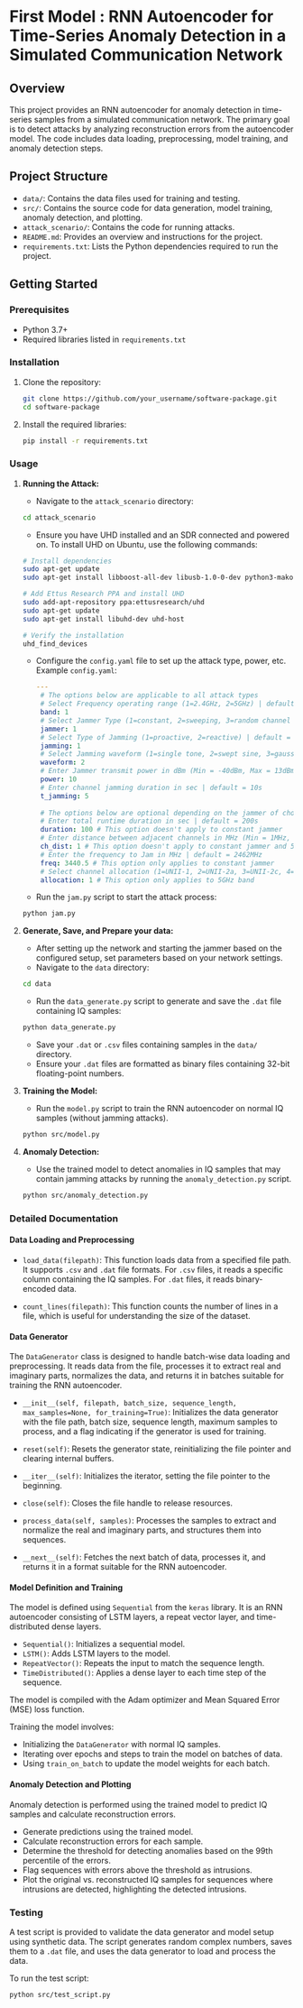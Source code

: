 # First Model : RNN Autoencoder for Time-Series Anomaly Detection in a Simulated Communication Network

## Overview

This project provides an RNN autoencoder for anomaly detection in time-series samples from a simulated communication network. The primary goal is to detect attacks by analyzing reconstruction errors from the autoencoder model. The code includes data loading, preprocessing, model training, and anomaly detection steps.

## Project Structure

- `data/`: Contains the data files used for training and testing.
- `src/`: Contains the source code for data generation, model training, anomaly detection, and plotting.
- `attack_scenario/`: Contains the code for running attacks.
- `README.md`: Provides an overview and instructions for the project.
- `requirements.txt`: Lists the Python dependencies required to run the project.

## Getting Started

### Prerequisites

- Python 3.7+
- Required libraries listed in `requirements.txt`

### Installation

1. Clone the repository:
    ```sh
    git clone https://github.com/your_username/software-package.git
    cd software-package
    ```

2. Install the required libraries:
    ```sh
    pip install -r requirements.txt
    ```

### Usage

1. **Running the Attack:**
    - Navigate to the `attack_scenario` directory:
    ```sh
    cd attack_scenario
    ```

    - Ensure you have UHD installed and an SDR connected and powered on. To install UHD on Ubuntu, use the following commands:

    ```sh
    # Install dependencies
    sudo apt-get update
    sudo apt-get install libboost-all-dev libusb-1.0-0-dev python3-mako python3-numpy python3-requests cmake g++ libgmp-dev swig doxygen graphviz python3-scipy

    # Add Ettus Research PPA and install UHD
    sudo add-apt-repository ppa:ettusresearch/uhd
    sudo apt-get update
    sudo apt-get install libuhd-dev uhd-host

    # Verify the installation
    uhd_find_devices
    ```

    - Configure the `config.yaml` file to set up the attack type, power, etc. Example `config.yaml`:
        ```yaml
        ---
         # The options below are applicable to all attack types
         # Select Frequency operating range (1=2.4GHz, 2=5GHz) | default = 1
         band: 1
         # Select Jammer Type (1=constant, 2=sweeping, 3=random channel hopping) | default = 1
         jammer: 1
         # Select Type of Jamming (1=proactive, 2=reactive) | default = 1
         jamming: 1
         # Select Jamming waveform (1=single tone, 2=swept sine, 3=gaussian noise) | default = 3
         waveform: 2
         # Enter Jammer transmit power in dBm (Min = -40dBm, Max = 13dBm) | default = 6dBm
         power: 10
         # Enter channel jamming duration in sec | default = 10s
         t_jamming: 5
         
         # The options below are optional depending on the jammer of choice
         # Enter total runtime duration in sec | default = 200s
         duration: 100 # This option doesn't apply to constant jammer
         # Enter distance between adjacent channels in MHz (Min = 1MHz, Max = 20MHz) | default = 20MHz
         ch_dist: 1 # This option doesn't apply to constant jammer and 5GHz band
         # Enter the frequency to Jam in MHz | default = 2462MHz
         freq: 3440.5 # This option only applies to constant jammer
         # Select channel allocation (1=UNII-1, 2=UNII-2a, 3=UNII-2c, 4=UNII-3)
         allocation: 1 # This option only applies to 5GHz band
        ```

    - Run the `jam.py` script to start the attack process:
    ```sh
    python jam.py
    ```

2. **Generate, Save, and Prepare your data:**
    - After setting up the network and starting the jammer based on the configured setup, set parameters based on your network settings.
    - Navigate to the `data` directory:
    ```sh
    cd data
    ```

    - Run the `data_generate.py` script to generate and save the `.dat` file containing IQ samples:
    ```sh
    python data_generate.py
    ```

    - Save your `.dat` or `.csv` files containing samples in the `data/` directory.
    - Ensure your `.dat` files are formatted as binary files containing 32-bit floating-point numbers.

3. **Training the Model:**
    - Run the `model.py` script to train the RNN autoencoder on normal IQ samples (without jamming attacks).
    ```sh
    python src/model.py
    ```

4. **Anomaly Detection:**
    - Use the trained model to detect anomalies in IQ samples that may contain jamming attacks by running the `anomaly_detection.py` script.
    ```sh
    python src/anomaly_detection.py
    ```

### Detailed Documentation

#### Data Loading and Preprocessing

- `load_data(filepath)`: This function loads data from a specified file path. It supports `.csv` and `.dat` file formats. For `.csv` files, it reads a specific column containing the IQ samples. For `.dat` files, it reads binary-encoded data.

- `count_lines(filepath)`: This function counts the number of lines in a file, which is useful for understanding the size of the dataset.

#### Data Generator

The `DataGenerator` class is designed to handle batch-wise data loading and preprocessing. It reads data from the file, processes it to extract real and imaginary parts, normalizes the data, and returns it in batches suitable for training the RNN autoencoder.

- `__init__(self, filepath, batch_size, sequence_length, max_samples=None, for_training=True)`: Initializes the data generator with the file path, batch size, sequence length, maximum samples to process, and a flag indicating if the generator is used for training.

- `reset(self)`: Resets the generator state, reinitializing the file pointer and clearing internal buffers.

- `__iter__(self)`: Initializes the iterator, setting the file pointer to the beginning.

- `close(self)`: Closes the file handle to release resources.

- `process_data(self, samples)`: Processes the samples to extract and normalize the real and imaginary parts, and structures them into sequences.

- `__next__(self)`: Fetches the next batch of data, processes it, and returns it in a format suitable for the RNN autoencoder.

#### Model Definition and Training

The model is defined using `Sequential` from the `keras` library. It is an RNN autoencoder consisting of LSTM layers, a repeat vector layer, and time-distributed dense layers.

- `Sequential()`: Initializes a sequential model.
- `LSTM()`: Adds LSTM layers to the model.
- `RepeatVector()`: Repeats the input to match the sequence length.
- `TimeDistributed()`: Applies a dense layer to each time step of the sequence.

The model is compiled with the Adam optimizer and Mean Squared Error (MSE) loss function.

Training the model involves:
- Initializing the `DataGenerator` with normal IQ samples.
- Iterating over epochs and steps to train the model on batches of data.
- Using `train_on_batch` to update the model weights for each batch.

#### Anomaly Detection and Plotting

Anomaly detection is performed using the trained model to predict IQ samples and calculate reconstruction errors.

- Generate predictions using the trained model.
- Calculate reconstruction errors for each sample.
- Determine the threshold for detecting anomalies based on the 99th percentile of the errors.
- Flag sequences with errors above the threshold as intrusions.
- Plot the original vs. reconstructed IQ samples for sequences where intrusions are detected, highlighting the detected intrusions.

### Testing

A test script is provided to validate the data generator and model setup using synthetic data. The script generates random complex numbers, saves them to a `.dat` file, and uses the data generator to load and process the data.

To run the test script:
```sh
python src/test_script.py
